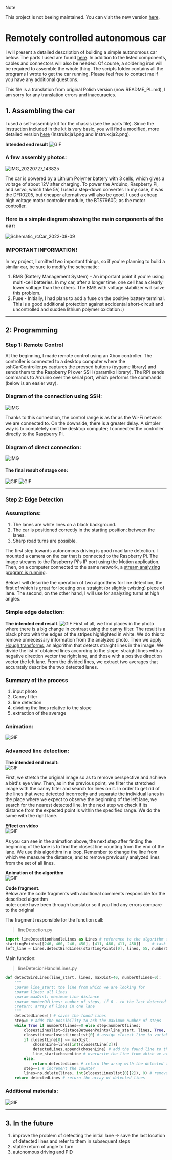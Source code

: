 > [!NOTE]
> This project is not beeing maintained. You can visit the new version [here](https://github.com/M1chol/jetson-car).

# Remotely controlled autonomous car
I will present a detailed description of building a simple autonomous car below. The parts I used are found [here](https://github.com/M1chol/rcCar/blob/main/Inne/czesci.md). In addition to the listed components, cables and connectors will also be needed. Of course, a soldering iron will be required to assemble the whole thing. The scripts folder contains all the programs I wrote to get the car running. Please feel free to contact me if you have any additional questions.

This file is a translation from original Polish version (now README_PL.md), I am sorry for any translation errors and inaccuracies.

## 1. Assembling the car
I used a self-assembly kit for the chassis (see the parts file). Since the instruction included in the kit is very basic, you will find a modified, more detailed version [here](https://github.com/M1chol/rcCar/blob/main/Zdjęcia/Schematy) (Instrukcja1.png and Instrukcja2.png).   
   
**Intended end result**
![GIF](https://github.com/M1chol/rcCar/blob/main/Zdjęcia/Budowa/IMG_20220930_195806.jpg)
  
### A few assembly photos:
![IMG_20220727_143825](https://user-images.githubusercontent.com/106252516/184039809-f9397042-ed86-4d5f-9c24-03a827240d34.png)

The car is powered by a Lithium Polymer battery with 3 cells, which gives a voltage of about 12V after charging. To power the Arduino, Raspberry Pi, and servo, which take 5V, I used a step-down converter. In my case, it was the DFR0205, but cheaper alternatives will also be good. I used a cheap high voltage motor controller module, the BTS7960D, as the motor controller.

### Here is a simple diagram showing the main components of the car:
![Schematic_rcCar_2022-08-09](https://user-images.githubusercontent.com/106252516/183687655-5ca91baa-e46a-4876-8bab-b56d4de04d62.png)
  
### IMPORTANT INFORMATION!
In my project, I omitted two important things, so if you're planning to build a similar car, be sure to modify the schematic:

1. BMS (Battery Management System) - An important point if you're using multi-cell batteries. In my car, after a longer time, one cell has a clearly lower voltage than the others. The BMS with voltage stabilizer will solve this problem.
2. Fuse - Initially, I had plans to add a fuse on the positive battery terminal. This is a good additional protection against accidental short-circuit and uncontrolled and sudden lithium polymer oxidation :)
---

##  2: Programming
### Step 1: Remote Control
At the beginning, I made remote control using an Xbox controller. The controller is connected to a desktop computer where the sshCarController.py captures the pressed buttons (pygame library) and sends them to the Raspberry Pi over SSH (paramiko library). The RPi sends commands to Arduino over the serial port, which performs the commands (below is an easier way).
### Diagram of the connection using SSH:
![IMG](https://github.com/M1chol/rcCar/blob/main/Zdjęcia/Schematy/ScriptsDiagram1.jpg)
  
Thanks to this connection, the control range is as far as the Wi-Fi network we are connected to. On the downside, there is a greater delay. A simpler way is to completely omit the desktop computer; I connected the controller directly to the Raspberry Pi.
  
### Diagram of direct connection:
![IMG](https://github.com/M1chol/rcCar/blob/main/Zdjęcia/Schematy/ScriptsDiagram2.jpg)
  
#### The final result of stage one:
![GIF](https://github.com/M1chol/rcCar/blob/main/Zdjęcia/Budowa/DrivingTestAinm.gif)
![GIF](https://github.com/M1chol/rcCar/blob/main/Zdjęcia/Budowa/DrivingTestAinm2.gif)
   
---
   
### Step 2: Edge Detection
### Assumptions:
1. The lanes are white lines on a black background.
2. The car is positioned correctly in the starting position; between the lanes.
3. Sharp road turns are possible.

The first step towards autonomous driving is good road lane detection. I mounted a camera on the car that is connected to the Raspberry Pi. The image streams to the Raspberry Pi's IP port using the Motion application. Then, on a computer connected to the same network, a [stream analyzing program is running](https://github.com/M1chol/rcCar/blob/main/Skrypty/LineDetectionAdvanced.py).

Below I will describe the operation of two algorithms for line detection, the first of which is great for locating on a straight (or slightly twisting) piece of lane. The second, on the other hand, I will use for analyzing turns at high angles.
### Simple edge detection:
**The intended end result**.
![GIF](https://github.com/M1chol/rcCar/blob/main/Zdjęcia/Budowa/DrivingTestAinm3.gif)
First of all, we find places in the photo where there is a big change in contrast using the [canny](https://pl.wikipedia.org/wiki/Canny) filter. The result is a black photo with the edges of the stripes highlighted in white. We do this to remove unnecessary information from the analyzed photo. Then we apply [Hough transforms](https://pl.wikipedia.org/wiki/Transformacja_Hougha), an algorithm that detects straight lines in the image. We divide the list of obtained lines according to the slope: straight lines with a negative direction vector the right lane, and those with a positive direction vector the left lane. From the divided lines, we extract two averages that accurately describe the two detected lanes.
### Summary of the process
1. input photo
2. Canny filter
3. line detection
4. dividing the lines relative to the slope
5. extraction of the average
### Animation:
![GIF](https://github.com/M1chol/rcCar/blob/main/Zdjęcia/Budowa/lineDetecionProces.gif)

### Advanced line detection:
**The intended end result:**  
![GIF](https://github.com/M1chol/rcCar/blob/main/Zdjęcia/Budowa/car.gif)  
  
First, we stretch the original image so as to remove perspective and achieve a bird's eye view. Then, as in the previous point, we filter the stretched image with the canny filter and search for lines on it. In order to get rid of the lines that were detected incorrectly and separate the individual lanes in the place where we expect to observe the beginning of the left lane, we search for the nearest detected line. In the next step we check if its distance from the expected point is within the specified range. We do the same with the right lane.  
  
**Effect on video**  
![GIF](https://github.com/M1chol/rcCar/blob/main/Zdjęcia/Budowa/DrivingTestAinm5_copy.gif)
   
As you can see in the animation above, the next step after finding the beginning of the lane is to find the closest line counting from the end of the lane. We use this algorithm in a loop. Remember to change the line from which we measure the distance, and to remove previously analyzed lines from the set of all lines.  
   
**Animation of the algorithm**  
![GIF](https://github.com/M1chol/rcCar/blob/main/Zdjęcia/Budowa/linedetect.gif)  
   
**Code fragment**.   
Below are the code fragments with additional comments responsible for the described algorithm    
note: code have been through translator so if you find any errors compare to the original   
   
The fragment responsible for the function call:
> lineDetection.py
```python
import lineDetectionHandleLines as Lines # reference to the algorithm file
startingPoints=[[246, 460, 246, 450], [411, 460, 411, 450]]     # task of lines from which we start searching for the first lanes
left_line = Lines.detectBirdLines(startingPoints[0], lines, 55, numberOfLines=numberOfSteps) # function call
```  
 
Main function:
> lineDetecionHandleLines.py
```python
def detectBirdLines(line_start, lines, maxDist=40, numberOfLines=0):
    """
    :param line_start: the line from which we are looking for
    :param lines: all lines
    :param maxDist: maximum line distance
    :param numberOfLines: number of steps, if 0 - to the last detected line
    :return: array of lines in one lane
    """
    detectedLines=[] # saves the found lines
    step=0 # adds the possibility to ask the maximum number of steps 
    while True if numberOfLines==0 else step<numberOfLines:                                   # if the set number of steps is 0 ignore the counter, otherwise limit the number of loops
        closestLineslist=distaceBetweenPoints(line_start, lines, True, displacement=True) # return for each line [distance, displacement on x, index (if sorting)]
        closestLine=closestLineslist[0] # assign closest line to variable
        if closestLine[0] <= maxDist:                                   # if odl less than maxDist
            chosenLine=lines[int(closestLine[2])]                           # save the lines (reference to the real line not an array of distances)
            detectedLines.append(chosenLine) # add the found line to the array
            line_start=chosenLine # overwrite the line from which we are searching
        else:                                                           # if distance greater than maximum
            return detectedLines # return the array with the detected lines
        step+=1 # increment the counter
        lines=np.delete(lines, int(closestLineslist[0][2]), 0) # remove the detected line from the array of all lines
    return detectedLines # return the array of detected lines
```
### Additional materials:
![GIF](https://github.com/M1chol/rcCar/blob/main/Zdjęcia/Budowa/car2-2.gif)

---
  
## 3. In the future
1. improve the problem of detecting the initial lane -> save the last location of detected lines and refer to them in subsequent steps
2. stable return of angle to turn
3. autonomous driving and PID
